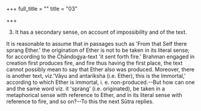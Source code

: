 +++
full_title = ""
title = "03"

+++


3. It has a secondary sense, on account of impossibility and of the text.

It is reasonable to assume that in passages such as 'From that Self there sprang Ether.' the origination of Ether is not to be taken in its literal sense; for according to the Cḥāndogya-text 'it sent forth fire.' Brahman engaged in creation first produces fire, and fire thus having the first place, the text cannot possibly mean to say that Ether also was produced. Moreover, there is another text, viz.'Vāyu and antariksha (i.e. Ether), this is the Immortal,' according to which Ether is immortal, i. e. non-produced.--But how can one and the same word viz. it 'sprang' (i.e. originated), be taken in a metaphorical sense with reference to Ether, and in its literal sense with reference to fire, and so on?--To this the next Sūtra replies.

